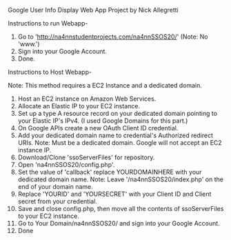 Google User Info Display Web App
Project by Nick Allegretti

Instructions to run Webapp-

1) Go to 'http://na4nnstudentprojects.com/na4nnSSOS20/' (Note: No 'www.')
2) Sign into your Google Account.
3) Done.

Instructions to Host Webapp-

Note: This method requires a EC2 Instance and a dedicated domain.

1) Host an EC2 instance on Amazon Web Services.
2) Allocate an Elastic IP to your EC2 instance.
3) Set up a type A resource record on your dedicated domain pointing to your Elastic IP's IPv4. (I used Google Domains for this part.)
4) On Google APIs create a new OAuth Client ID credential.
5) Add your dedicated domain name to credential's Authorized redirect URIs.
Note: Must be a dedicated domain. Google will not accept an EC2 instance IP.
6) Download/Clone 'ssoServerFiles' for repository.
7) Open 'na4nnSSOS20/config.php'.
8) Set the value of 'callback' replace YOURDOMAINHERE with your dedicated domain name.
Note: Leave '/na4nnSSOS20/index.php' on the end of your domain name.
9) Replace 'YOURID' and 'YOURSECRET' with your Client ID and Client secret from your credential.
10) Save and close config.php, then move all the contents of ssoServerFiles to your EC2 instance.
11) Go to Your Domain/na4nnSSOS20/ and sign into your Google Account.
12) Done

